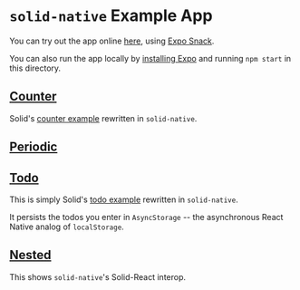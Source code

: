 # `solid-native` Example App

You can try out the app online [here](https://solid-native.t6.fyi/), using [Expo
Snack](https://github.com/expo/snack).

You can also run the app locally by [installing
Expo](https://docs.expo.dev/get-started/installation/) and running `npm start`
in this directory.

## [Counter](https://github.com/tjjfvi/solid-native/tree/sne/examples/src/examples/Counter)

Solid's [counter example](https://www.solidjs.com/examples/counter) rewritten in
`solid-native`.

## [Periodic](https://github.com/tjjfvi/solid-native/tree/sne/examples/src/examples/Periodic)

## [Todo](https://github.com/tjjfvi/solid-native/tree/sne/examples/src/examples/Todo)

This is simply Solid's [todo example](https://www.solidjs.com/examples/todos)
rewritten in `solid-native`.

It persists the todos you enter in `AsyncStorage` -- the asynchronous React
Native analog of `localStorage`.

## [Nested](https://github.com/tjjfvi/solid-native/tree/sne/examples/src/examples/Nested)

This shows `solid-native`'s Solid-React interop.
